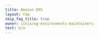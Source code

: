 ```yaml
---
title: Amazon EKS
layout: faq
skip_faq_title: true
owner: istio/wg-environments-maintainers
test: n/a
---
```


